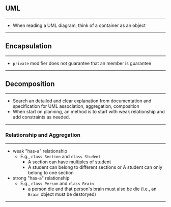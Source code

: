 ## UML
---
- When reading a UML diagram, think of a container as an object
---
## Encapsulation
---
- `private` modifier does not guarantee that an member is guarantee
---
## Decomposition
---
- Search an detailed and clear explanation from documentation and specification for UML association, aggregation, composition
- When start on planning, an method is to start with weak relationship and add constraints as needed.
---
### Relationship and Aggregation
---
- weak "has-a" relationship
	- E.g., `class Section` and `class Student`
		- A section can have multiples of student
		- A student can belong to different sections or A student can only belong to one section
- strong "has-a" relationship
	- E.g., `class Person` and `class Brain`
		- a person die and that person's brain must also be die (i.e., an `Brain` object must be destoryed)
---
